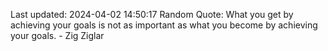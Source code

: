 Last updated: 2024-04-02 14:50:17
Random Quote: What you get by achieving your goals is not as important as what you become by achieving your goals. - Zig Ziglar